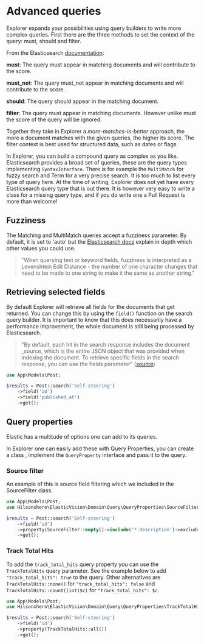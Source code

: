 # Advanced queries

Explorer expands your possibilities using query builders to write more complex queries.
First there are the three methods to set the context of the query: must, should and filter.

From the Elasticsearch [documentation](https://www.elastic.co/guide/en/elasticsearch/reference/current/query-dsl-bool-query.html):

**must**: The query must appear in matching documents and will contribute to the score.

**must_not**: The query must_not appear in matching documents and will contribute to the score.

**should**: The query should appear in the matching document.

**filter**: The query must appear in matching documents. However unlike must the score of the query will be ignored.

Together they take in Explorer a _more-matches-is-better_ approach, the more a document matches with the given queries, the higher its score.
The filter context is best used for structured data, such as dates or flags.

In Explorer, you can build a compound query as complex as you like. Elasticsearch provides a broad set of queries,
these are the query types implementing `SyntaxInterface`. There is for example the `MultiMatch` for fuzzy search and Term for a very precise search.
It is too much to list every type of query here. At the time of writing, Explorer does not yet have every Elasticsearch query type that is out there.
It is however very easy to write a class for a missing query type, and if you do write one a Pull Request is more than welcome!

## Fuzziness

The Matching and MultiMatch queries accept a fuzziness parameter.
By default, it is set to 'auto' but the [Elasticsearch docs](https://www.elastic.co/guide/en/elasticsearch/reference/current/common-options.html#fuzziness) explain in depth which other values you could use.

> "When querying text or keyword fields, fuzziness is interpreted as a Levenshtein Edit Distance - the number of one character changes that need to be made to one string to make it the same as another string."

## Retrieving selected fields

By default Explorer will retrieve all fields for the documents that get returned.
You can change this by using the `field()` function on the search query builder.
It is important to know that this does necessarily have a performance improvement, the whole document is still being processed by Elasticsearch.

> "By default, each hit in the search response includes the document \_source, which is the entire JSON object that was provided when indexing the document. To retrieve specific fields in the search response, you can use the fields parameter"
> ([source](https://www.elastic.co/guide/en/elasticsearch/reference/current/search-fields.html))

```php
use App\Models\Post;

$results = Post::search('Self-steering')
    ->field('id')
    ->field('published_at')
    ->get();
```

## Query properties

Elastic has a multitude of options one can add to its queries.

In Explorer one can easily add these with Query Properties, you can create a class , implement the `QueryProperty` interface
and pass it to the query.

### Source filter

An example of this is source field filtering which we included in the SourceFilter class.

```php
use App\Models\Post;
use Hilsonxhero\ElasticVision\Domain\Query\QueryProperties\SourceFilter;

$results = Post::search('Self-steering')
    ->field('id')
    ->property(SourceFilter::empty()->include('*.description')->exclude('*_secret'))
    ->get();
```

### Track Total Hits

To add the `track_total_hits` query property you can use the `TrackTotalHits` query parameter. See the example below to
add `"track_total_hits": true` to the query. Other alternatives are `TrackTotalHits::none()` for `"track_total_hits": false`
and `TrackTotalHits::count((int)$c)` for `"track_total_hits": $c`.

```php
use App\Models\Post;
use Hilsonxhero\ElasticVision\Domain\Query\QueryProperties\TrackTotalHits;

$results = Post::search('Self-steering')
    ->field('id')
    ->property(TrackTotalHits::all())
    ->get();
```
